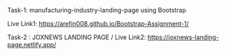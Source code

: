 Task-1: manufacturing-industry-landing-page using Bootstrap

Live Link1: https://arefin008.github.io/Bootstrap-Assignment-1/


Task-2 : JOXNEWS LANDING PAGE /
Live Link2: https://joxnews-landing-page.netlify.app/
